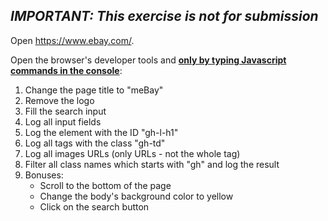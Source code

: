 <h2><i>IMPORTANT: This exercise is not for submission</i></h2>
<p>
Open <a href="https://www.ebay.com/" target="_blank">https://www.ebay.com/</a>.
</p>
<p>
Open the browser's developer tools and <b><u>only by typing Javascript commands in the console</u></b>:
<ol>
    <li>Change the page title to "meBay"</li>
    <li>Remove the logo</li>
    <li>Fill the search input</li>
    <li>Log all input fields</li>
    <li>Log the element with the ID "gh-l-h1"</li>
    <li>Log all tags with the class "gh-td"</li>
    <li>Log all images URLs (only URLs - not the whole tag)</li>
    <li>Filter all class names which starts with "gh" and log the result</li>
    <li>
        Bonuses:
        <ul>
            <li>Scroll to the bottom of the page</li>
            <li>Change the body's background color to yellow</li>
            <li>Click on the search button</li>
        </ul>
    </li>
</p>